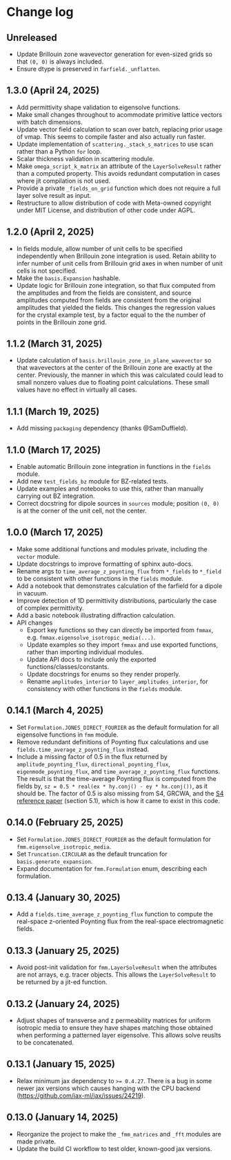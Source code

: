 # Change log

## Unreleased
- Update Brillouin zone wavevector generation for even-sized grids so that `(0, 0)` is always included.
- Ensure dtype is preserved in `farfield._unflatten`.

## 1.3.0 (April 24, 2025)
- Add permittivity shape validation to eigensolve functions.
- Make small changes throughout to acommodate primitive lattice vectors with batch dimensions.
- Update vector field calculation to scan over batch, replacing prior usage of vmap. This seems to compile faster and also actually run faster.
- Update implementation of `scattering._stack_s_matrices` to use scan rather than a Python `for` loop.
- Scalar thickness validation in scattering module.
- Make `omega_script_k_matrix` an attribute of the `LayerSolveResult` rather than a computed property. This avoids redundant computation in cases where jit compilation is not used.
- Provide a private `_fields_on_grid` function which does not require a full layer solve result as input.
- Restructure to allow distribution of code with Meta-owned copyright under MIT License, and distribution of other code under AGPL.

## 1.2.0 (April 2, 2025)
- In fields module, allow number of unit cells to be specified independently when Brillouin zone integration is used. Retain ability to infer number of unit cells from Brillouin grid axes in when number of unit cells is not specified.
- Make the `basis.Expansion` hashable.
- Update logic for Brillouin zone integration, so that flux computed from the amplitudes and from the fields are consistent, and source amplitudes computed from fields are consistent from the original amplitudes that yielded the fields. This changes the regression values for the crystal example test, by a factor equal to the the number of points in the Brillouin zone grid.

## 1.1.2 (March 31, 2025)
- Update calculation of `basis.brillouin_zone_in_plane_wavevector` so that wavevectors at the center of the Brillouin zone are exactly at the center. Previously, the manner in which this was calculated could lead to small nonzero values due to floating point calculations. These small values have no effect in virtually all cases.

## 1.1.1 (March 19, 2025)
- Add missing `packaging` dependency (thanks @SamDuffield).

## 1.1.0 (March 17, 2025)
- Enable automatic Brillouin zone integration in functions in the `fields` module.
- Add new `test_fields_bz` module for BZ-related tests.
- Update examples and notebooks to use this, rather than manually carrying out BZ integration.
- Correct docstring for dipole sources in `sources` module; position `(0, 0)` is at the corner of the unit cell, not the center.

## 1.0.0 (March 17, 2025)
- Make some additional functions and modules private, including the `vector` module.
- Update docstrings to improve formatting of sphinx auto-docs.
- Rename args to `time_average_z_poynting_flux` from `*_fields` to `*_field` to be consistent with other functions in the `fields` module.
- Add a notebook that demonstrates calculation of the farfield for a dipole in vacuum.
- Improve detection of 1D permittivity distributions, particularly the case of complex permittivity.
- Add a basic notebook illustrating diffraction calculation.
- API changes
    - Export key functions so they can directly be imported from `fmmax`, e.g. `fmmax.eigensolve_isotropic_media(...)`.
    - Update examples so they import `fmmax` and use exported functions, rather than importing individual modules.
    - Update API docs to include only the exported functions/classes/constants.
    - Update docstrings for enums so they render properly.
    - Rename `amplitudes_interior` to `layer_amplitudes_interior`, for consistency with other functions in the `fields` module.

## 0.14.1 (March 4, 2025)
- Set `Formulation.JONES_DIRECT_FOURIER` as the default formulation for all eigensolve functions in `fmm` module.
- Remove redundant definitions of Poynting flux calculations and use `fields.time_average_z_poynting_flux` instead.
- Include a missing factor of 0.5 in the flux returned by `amplitude_poynting_flux`, `directional_poynting_flux`, `eigenmode_poynting_flux`, and `time_average_z_poynting_flux` functions. The result is that the time-average Poynting flux is computed from the fields by, `sz = 0.5 * real(ex * hy.conj() - ey * hx.conj())`, as it should be. The factor of 0.5 is also missing from S4, GRCWA, and the [S4 reference paper](https://web.stanford.edu/group/fan/publication/Liu_ComputerPhysicsCommunications_183_2233_2012.pdf#page=3.75) (section 5.1), which is how it came to exist in this code.

## 0.14.0 (February 25, 2025)
- Set `Formulation.JONES_DIRECT_FOURIER` as the default formulation for `fmm.eigensolve_isotropic_media`.
- Set `Truncation.CIRCULAR` as the default truncation for `basis.generate_expansion`.
- Expand documentation for `fmm.Formulation` enum, describing each formulation.

## 0.13.4 (January 30, 2025)
- Add a `fields.time_average_z_poynting_flux` function to compute the real-space z-oriented Poynting flux from the real-space electromagnetic fields.

## 0.13.3 (January 25, 2025)
- Avoid post-init validation for `fmm.LayerSolveResult` when the attributes are not arrays, e.g. tracer objects. This allows the `LayerSolveResult` to be returned by a jit-ed function.

## 0.13.2 (January 24, 2025)
- Adjust shapes of transverse and z permeability matrices for uniform isotropic media to ensure they have shapes matching those obtained when performing a patterned layer eigensolve. This allows solve reuslts to be concatenated.

## 0.13.1 (January 15, 2025)
- Relax minimum jax dependency to `>= 0.4.27`. There is a bug in some newer jax versions which causes hanging with the CPU backend (https://github.com/jax-ml/jax/issues/24219).

## 0.13.0 (January 14, 2025)
- Reorganize the project to make the `_fmm_matrices` and `_fft` modules are made private.
- Update the build CI workflow to test older, known-good jax versions.
